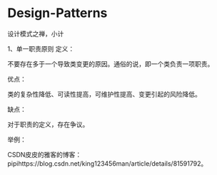# Design-Patterns
设计模式之禅，小计

1、单一职责原则
定义：

不要存在多于一个导致类变更的原因。通俗的说，即一个类负责一项职责。

优点：

类的复杂性降低、可读性提高，可维护性提高、变更引起的风险降低。

缺点：

对于职责的定义，存在争议。

举例：

CSDN皮皮的雅客的博客：pipihttps://blog.csdn.net/king123456man/article/details/81591792。


